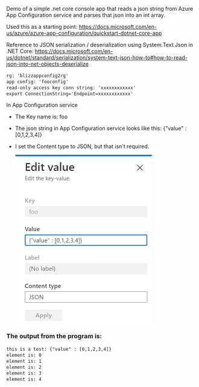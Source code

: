 Demo of a simple .net core console app that reads a json string from Azure App Configuration service and parses that json into an int array. 

Used this as a starting point: https://docs.microsoft.com/en-us/azure/azure-app-configuration/quickstart-dotnet-core-app

Reference to JSON serialization / deserialization using System.Text.Json in .NET Core: https://docs.microsoft.com/en-us/dotnet/standard/serialization/system-text-json-how-to#how-to-read-json-into-net-objects-deserialize


```
rg: 'blizzappconfig2rg'
app config: 'fooconfig'
read-only access key conn string: 'xxxxxxxxxxxx'
export ConnectionString='Endpoint=xxxxxxxxxxxx'
```

In App Configuration service

- The Key name is: foo
-  The json string in App Configuration service looks like this: {"value" : [0,1,2,3,4]}
- I set the Content type to JSON, but that isn't required.

    ![](images/appConfigSetting.png)

### The output from the program is: 

```
this is a test: {"value" : [0,1,2,3,4]}
element is: 0
element is: 1
element is: 2
element is: 3
element is: 4
```